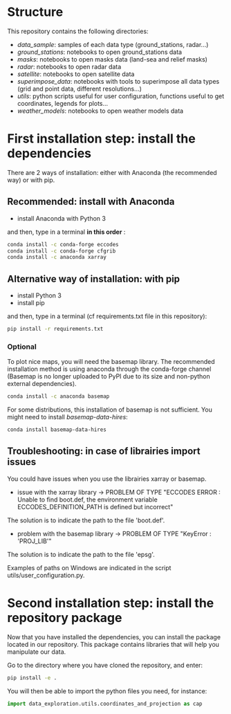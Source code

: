# Structure

This repository contains the following directories:
* *data_sample*: samples of each data type (ground_stations, radar...)
* *ground_stations*: notebooks to open ground_stations data
* *masks*: notebooks to open masks data (land-sea and relief masks)
* *radar*: notebooks to open radar data
* *satellite*: notebooks to open satellite data
* *superimpose_data*: notebooks with tools to superimpose all data types (grid and point data, different resolutions...)
* *utils*: python scripts useful for user configuration, functions useful to get coordinates, legends for plots...
* *weather_models*: notebooks to open weather models data

# First installation step: install the dependencies

There are 2 ways of installation: either with Anaconda (the recommended way) or with pip.

## Recommended: install with Anaconda
* install Anaconda with Python 3

and then, type in a terminal **in this order** :

```sh
conda install -c conda-forge eccodes
conda install -c conda-forge cfgrib
conda install -c anaconda xarray
```

## Alternative way of installation: with pip
* install Python 3
* install pip

and then, type in a terminal (cf requirements.txt file in this repository):
```sh
pip install -r requirements.txt 
```

### Optional

To plot nice maps, you will need the basemap library. The recommended installation method is using anaconda through the conda-forge channel (Basemap is no longer uploaded to PyPI due to its size and non-python external dependencies).

```sh
conda install -c anaconda basemap
```

For some distributions, this installation of basemap is not sufficient. 
You might need to install *basemap-data-hires*:

```sh
conda install basemap-data-hires
```

## Troubleshooting: in case of librairies import issues

You could have issues when you use the librairies xarray or basemap. 
* issue with the xarray library -> PROBLEM OF TYPE "ECCODES ERROR   :  Unable to find boot.def, the environment variable ECCODES_DEFINITION_PATH is defined but incorrect"

The solution is to indicate the path to the file 'boot.def'. 

* problem with the basemap library -> PROBLEM OF TYPE "KeyError : 'PROJ_LIB'"

The solution is to indicate the path to the file 'epsg'. 

Examples of paths on Windows are indicated in the script utils/user_configuration.py.

# Second installation step: install the repository package

Now that you have installed the dependencies, you can install the package located in our repository. This package contains libraries that will help you manipulate our data.

Go to the directory where you have cloned the repository, and enter:

```sh
pip install -e .
```

You will then be able to import the python files you need, for instance:

```python
import data_exploration.utils.coordinates_and_projection as cap
```


